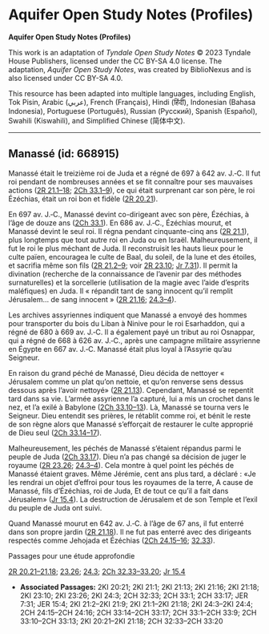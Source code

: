 # Aquifer Open Study Notes (Profiles)

**Aquifer Open Study Notes (Profiles)**

This work is an adaptation of *Tyndale Open Study Notes* © 2023 Tyndale House Publishers, licensed under the CC BY\-SA 4\.0 license. The adaptation, *Aquifer Open Study Notes*, was created by BiblioNexus and is also licensed under CC BY\-SA 4\.0\.

This resource has been adapted into multiple languages, including English, Tok Pisin, Arabic (عربي), French (Français), Hindi (हिंदी), Indonesian (Bahasa Indonesia), Portuguese (Português), Russian (Русский), Spanish (Español), Swahili (Kiswahili), and Simplified Chinese (简体中文).



--------------------------------

## Manassé (id: 668915)

Manassé était le treizième roi de Juda et a régné de 697 à 642 av. J.‑C. Il fut roi pendant de nombreuses années et se fit connaître pour ses mauvaises actions ([2R 21\.1–18](https://ref.ly/2Kgs21:1-2Kgs21:18); [2Ch 33\.1–9](https://ref.ly/2Chr33:1-2Chr33:9)), ce qui était surprenant car son père, le roi Ézéchias, était un roi bon et fidèle ([2R 20\.21](https://ref.ly/2Kgs20:21)).

En 697 av. J.‑C., Manassé devint co\-dirigeant avec son père, Ézéchias, à l’âge de douze ans ([2Ch 33\.1](https://ref.ly/2Chr33:1)). En 686 av. J.‑C., Ézéchias mourut, et Manassé devint le seul roi. Il régna pendant cinquante\-cinq ans ([2R 21\.1](https://ref.ly/2Kgs21:1)), plus longtemps que tout autre roi en Juda ou en Israël. Malheureusement, il fut le roi le plus méchant de Juda. Il reconstruisit les hauts lieux pour le culte païen, encouragea le culte de Baal, du soleil, de la lune et des étoiles, et sacrifia même son fils ([2R 21\.2–9](https://ref.ly/2Kgs21:2-2Kgs21:9); voir [2R 23\.10](https://ref.ly/2Kgs23:10); [Jr 7\.31](https://ref.ly/Jer7:31)). Il permit la divination (recherche de la connaissance de l’avenir par des méthodes surnaturelles) et la sorcellerie (utilisation de la magie avec l’aide d’esprits maléfiques) en Juda. Il « répandit tant de sang innocent qu’il remplit Jérusalem… de sang innocent » ([2R 21\.16](https://ref.ly/2Kgs21:16); [24\.3–4](https://ref.ly/2Kgs24:3-2Kgs24:4)).

Les archives assyriennes indiquent que Manassé a envoyé des hommes pour transporter du bois du Liban à Ninive pour le roi Esarhaddon, qui a régné de 680 à 669 av. J.‑C. Il a également payé un tribut au roi Osnappar, qui a régné de 668 à 626 av. J.‑C., après une campagne militaire assyrienne en Égypte en 667 av. J.‑C. Manassé était plus loyal à l’Assyrie qu’au Seigneur.

En raison du grand péché de Manassé, Dieu décida de nettoyer « Jérusalem comme un plat qu’on nettoie, et qu’on renverse sens dessus dessous après l’avoir nettoyé» ([2R 21\.13](https://ref.ly/2Kgs21:13)). Cependant, Manassé se repentit tard dans sa vie. L’armée assyrienne l’a capturé, lui a mis un crochet dans le nez, et l’a exilé à Babylone ([2Ch 33\.10–13](https://ref.ly/2Chr33:10-2Chr33:13)). Là, Manassé se tourna vers le Seigneur. Dieu entendit ses prières, le rétablit comme roi, et bénit le reste de son règne alors que Manassé s’efforçait de restaurer le culte approprié de Dieu seul ([2Ch 33\.14–17](https://ref.ly/2Chr33:14-2Chr33:17)).

Malheureusement, les péchés de Manassé s’étaient répandus parmi le peuple de Juda ([2Ch 33\.17](https://ref.ly/2Chr33:17)). Dieu n’a pas changé sa décision de juger le royaume ([2R 23\.26](https://ref.ly/2Kgs23:26); [24\.3–4](https://ref.ly/2Kgs24:3-2Kgs24:4)). Cela montre à quel point les péchés de Manassé étaient graves. Même Jérémie, cent ans plus tard, a déclaré : «Je les rendrai un objet d’effroi pour tous les royaumes de la terre, A cause de Manassé, fils d’Ézéchias, roi de Juda, Et de tout ce qu’il a fait dans Jérusalem» ([Jr 15\.4](https://ref.ly/Jer15:4)). La destruction de Jérusalem et de son Temple et l’exil du peuple de Juda ont suivi.

Quand Manassé mourut en 642 av. J.‑C. à l’âge de 67 ans, il fut enterré dans son propre jardin ([2R 21\.18](https://ref.ly/2Kgs21:18)). Il ne fut pas enterré avec des dirigeants respectés comme Jehojada et Ézéchias ([2Ch 24\.15–16](https://ref.ly/2Chr24:15-2Chr24:16); [32\.33](https://ref.ly/2Chr32:33)).

Passages pour une étude approfondie

[2R 20\.21–21\.18](https://ref.ly/2Kgs20:21-2Kgs21:18); [23\.26](https://ref.ly/2Kgs23:26); [24\.3](https://ref.ly/2Kgs24:3); [2Ch 32\.33–33\.20](https://ref.ly/2Chr32:33-2Chr33:20); [Jr 15\.4](https://ref.ly/Jer15:4)

* **Associated Passages:** 2KI 20:21; 2KI 21:1; 2KI 21:13; 2KI 21:16; 2KI 21:18; 2KI 23:10; 2KI 23:26; 2KI 24:3; 2CH 32:33; 2CH 33:1; 2CH 33:17; JER 7:31; JER 15:4; 2KI 21:2–2KI 21:9; 2KI 21:1–2KI 21:18; 2KI 24:3–2KI 24:4; 2CH 24:15–2CH 24:16; 2CH 33:14–2CH 33:17; 2CH 33:1–2CH 33:9; 2CH 33:10–2CH 33:13; 2KI 20:21–2KI 21:18; 2CH 32:33–2CH 33:20

